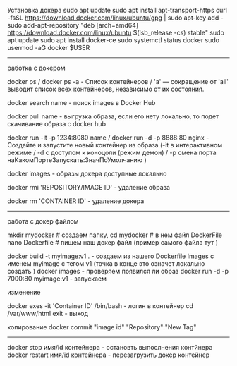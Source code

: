 Установка докера
sudo apt update
sudo apt install apt-transport-https
curl -fsSL https://download.docker.com/linux/ubuntu/gpg | sudo apt-key add -
sudo add-apt-repository "deb [arch=amd64] https://download.docker.com/linux/ubuntu $(lsb_release -cs) stable"
sudo apt update
sudo apt install docker-ce
sudo systemctl status docker
sudo usermod -aG docker $USER

--------------------

работка с докером 

docker ps /  docker ps -a - Список контейнеров /  'a' — сокращение от 'all' выводит список всех контейнеров, независимо от их состояния.

docker search name - поиск images в Docker Hub

docker pull name - выгрузка образа, если его нету локально, то подет скачивание образа с docker hub

docker run -it -p 1234:8080 name / docker run -d -p 8888:80 nginx - Создайте и запустите новый контейнер из образа (-it в интерактивном режиме / -d с доступом к коноцоли (режим демон) / -p смена порта наКакомПортеЗапускать:ЗначПоУмолчанию )

docker images - образы докера доступные локально

docker rmi 'REPOSITORY/IMAGE ID' - удаление образа

docker rm 'CONTAINER ID' - удаление докера

--------------------
работа с докер файлом

mkdir mydocker    # создаем папку,
cd mydocker	  # в нем файл DockerFile
nano Dockerfile   # пишем наш докер файл (пример самого файла тут )

docker build -t myimage:v1 . - создаем из нашего Dockerfile Images c именем myimage с тегом v1 (точка в конце это означет локально создать )
docker images - проверяем появился ли образ 
docker run -d -p 7000:80 myimage:v1 - запускаем 


изменение 

docker exes -it 'Container ID' /bin/bash  - логин в контейнер
cd /var/www/html
exit - выход 



копирование 
docker commit "image id" "Repository":"New Tag"


--------------------------
 docker stop имя/id контейнера - остановть выпослнения контйнера 
 docker restart имя/id контейнера - перезагрузить докер контейнер
